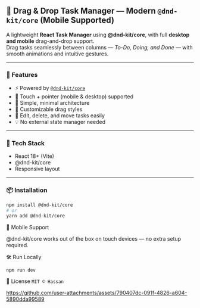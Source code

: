 ## 🧩 Drag & Drop Task Manager — Modern `@dnd-kit/core` (Mobile Supported)

A lightweight **React Task Manager** using **@dnd-kit/core**, with full **desktop and mobile** drag-and-drop support.  
Drag tasks seamlessly between columns — *To-Do, Doing, and Done* — with smooth animations and intuitive gestures.

---

### 🚀 Features
- ⚡ Powered by [`@dnd-kit/core`](https://docs.dndkit.com/)
- 📱 Touch + pointer (mobile & desktop) supported
- 🧩 Simple, minimal architecture
- 🎨 Customizable drag styles
- 🔄 Edit, delete, and move tasks easily
- 💡 No external state manager needed

---

### 🧠 Tech Stack
- React 18+ (Vite)
- @dnd-kit/core
- Responsive layout

---

### 📦 Installation
```bash
npm install @dnd-kit/core
# or
yarn add @dnd-kit/core
```

📱 Mobile Support

@dnd-kit/core works out of the box on touch devices — no extra setup required.

🛠️ Run Locally
```
npm run dev
```

🧾 License
`
 MIT © Hassan
`


https://github.com/user-attachments/assets/790407dc-091f-4826-a604-5890dda99589



